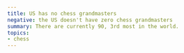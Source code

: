 ```yaml
---
title: US has no chess grandmasters
negative: the US doesn't have zero chess grandmasters
summary: There are currently 90, 3rd most in the world.
topics:
- chess
---
```

